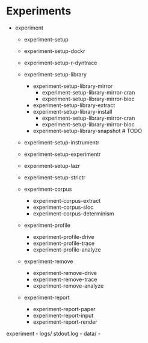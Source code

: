 
# Experiments

- experiment
	- experiment-setup
	 - experiment-setup-dockr
	 - experiment-setup-r-dyntrace
	 - experiment-setup-library
     	- experiment-setup-library-mirror
             - experiment-setup-library-mirror-cran
             - experiment-setup-library-mirror-bioc
     	- experiment-setup-library-extract
     	- experiment-setup-library-install
             - experiment-setup-library-mirror-cran
             - experiment-setup-library-mirror-bioc
     	- experiment-setup-library-snapshot # TODO
     - experiment-setup-instrumentr
     - experiment-setup-experimentr
     - experiment-setup-lazr
     - experiment-setup-strictr
	
	- experiment-corpus
	  - experiment-corpus-extract
	  - experiment-corpus-sloc
	  - experiment-corpus-determinism
	
	- experiment-profile
	  - experiment-profile-drive
	  - experiment-profile-trace
	  - experiment-profile-analyze
	  
	- experiment-remove
	  - experiment-remove-drive
	  - experiment-remove-trace
	  - experiment-remove-analyze
	  
	- experiment-report
      - experiment-report-paper
      - experiment-report-input
      - experiment-report-render






experiment
    - logs/ stdout.log
    - data/
    - 
